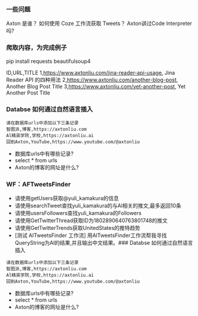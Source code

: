 ### 一些问题
Axton 是谁？
如何使用 Coze 工作流获取 Tweets？
Axton讲过Code lnterpreter吗?

### 爬取内容，为完成例子
pip install requests beautifulsoup4

ID,URL,TITLE
1,https://www.axtonliu.com/jina-reader-api-usage, Jina Reader API 的四种用法
2,https://www.axtonliu.com/another-blog-post, Another Blog Post Title
3,https://www.axtonliu.com/yet-another-post, Yet Another Post Title

### Databse 如何通过自然语言插入

```
请在数据库urls中添加以下三条记录
智图派,博客,https://axtonliu.com
Al精英学院,学校,https://axtonliu.ai
回到Axton,YouTube,https://www.youtube.com/@axtonliu
```

- 数据库urls中有哪些记录?
- select * from urls
- Axton的博客的网址是什么?

### WF：AFTweetsFinder

- 请使用getUsers获取@yuli_kamakura的信息
- 请使用searchTweet查找yuli_kamakura的与Al相关的推文,最多返回10条
- 请使用usersFollowers查找yuli_kamakura的Followers
- 请使用GetTwitterThread获取ID为1802890640763801748的推文
- 请使用GetTwitterTrends获取UnitedStates的推特趋势
- [测试 AITweetsFinder 工作流] 用AlTweetsFinder工作流帮我寻找QueryString为Al的结果,并且输出中文结果。### Databse 如何通过自然语言插入

```
请在数据库urls中添加以下三条记录
智图派,博客,https://axtonliu.com
Al精英学院,学校,https://axtonliu.ai
回到Axton,YouTube,https://www.youtube.com/@axtonliu
```

- 数据库urls中有哪些记录?
- select * from urls
- Axton的博客的网址是什么?
